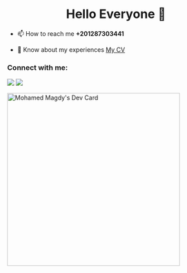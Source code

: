 <h1 align="center">Hello Everyone 👋</h1>

- 📫 How to reach me **+201287303441**

- 📄 Know about my experiences [My CV](https://drive.google.com/file/d/12_ck5B5eg9Gd6-Za9RKntEqnmuJen5gQ/view?usp=sharing)

<h3 align="left">Connect with me:</h3>
<p align="left">

[<img src="https://img.shields.io/badge/twitter-%231DA1F2.svg?&style=for-the-badge&logo=twitter&logoColor=white" />](https://twitter.com/m7mad_magdy99)
[<img src="https://img.shields.io/badge/linkedin-%230077B5.svg?&style=for-the-badge&logo=linkedin&logoColor=white" />](https://linkedin.com/in/m7mad-magdy99)
</p>

<a href="https://app.daily.dev/m7madmagdy"><img src="https://api.daily.dev/devcards/a4d312ea505c4ed68874e116414a516c.png?r=kly" width="400" alt="Mohamed Magdy's Dev Card"/></a>

